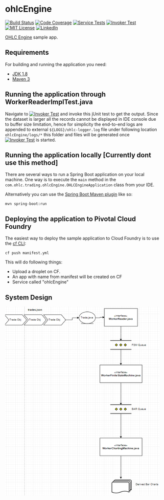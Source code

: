 # ohlcEngine

[![Build Status][build-status-shield]][build-status-url]
[![Code Coverage][code-coverage-shield]][code-coverage-shield]
[![Service Tests][service-tests-shield]][service-tests-url]
[![Invoker Test][invoker-test-shield]][invoker-test-url]
[![MIT License][license-shield]][license-url]
[![LinkedIn][linkedin-shield]][linkedin-url]

[OHLC Engine](https://github.com/devenparab/ohlcEngine) sample app.

## Requirements

For building and running the application you need:

- [JDK 1.8](http://www.oracle.com/technetwork/java/javase/downloads/jdk8-downloads-2133151.html)
- [Maven 3](https://maven.apache.org)

## Running the application through WorkerReaderImplTest.java 

Navigate to [![Invoker Test][invoker-test-shield]][invoker-test-url] and invoke this jUnit test to get the output. Since the dataset is larger all the records cannot be displayed in IDE console due to buffer size limitation, hence for simplicity the end-to-end logs are appended to external `${LOGS}/ohlc-logger.log` file under following location `ohlcEngine/logs/*` this folder and files will be generated once [![Invoker Test][invoker-test-shield]][invoker-test-url] is started. 


## Running the application locally [Currently dont use this method]

There are several ways to run a Spring Boot application on your local machine. One way is to execute the `main` method in the `com.ohlc.trading.ohlcEngine.OHLCEngineApplication` class from your IDE.

Alternatively you can use the [Spring Boot Maven plugin](https://docs.spring.io/spring-boot/docs/current/reference/html/build-tool-plugins-maven-plugin.html) like so:

```shell
mvn spring-boot:run
```

## Deploying the application to Pivotal Cloud Foundry

The easiest way to deploy the sample application to Cloud Foundry is to use the [cf CLI](https://github.com/cloudfoundry/cli):

```shell
cf push manifest.yml 
```

This will do following things:

* Upload a droplet on CF.
* An app with name from manifest will be created on CF
* Service called "ohlcEngine"

## System Design

![alt text](https://github.com/devenparab/ohlcEngine/blob/master/blob/SystemDesign.PNG)



<!-- MARKDOWN LINKS & IMAGES -->
[build-status-shield]: https://img.shields.io/badge/build-passing-brightgreen
[build-status-url]: https://github.com/devenparab/ohlcEngine
[code-coverage-shield]: https://img.shields.io/badge/coverage-85%25-yellowgreen
[code-coverage-url]: https://github.com/devenparab/ohlcEngine
[service-tests-shield]: https://img.shields.io/badge/service%20tests-passing-brightgreen
[service-tests-url]: https://github.com/devenparab/ohlcEngine/tree/master/src/test/java/com/ohlc/trading/ohlcEngine
[invoker-test-shield]: https://img.shields.io/badge/invoke-WorkerReaderImplTest.java-blue
[invoker-test-url]: https://github.com/devenparab/ohlcEngine/blob/master/src/test/java/com/ohlc/trading/ohlcEngine/process/reader/impl/WorkerReaderImplTest.java
[license-shield]: https://img.shields.io/github/license/othneildrew/Best-README-Template.svg?style=flat-square
[license-url]: https://github.com/othneildrew/Best-README-Template/blob/master/LICENSE.txt
[linkedin-shield]: https://img.shields.io/badge/-LinkedIn-black.svg?style=flat-square&logo=linkedin&colorB=555
[linkedin-url]: https://www.linkedin.com/in/deven-parab-b3125522/
